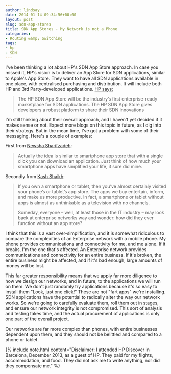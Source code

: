 ```yaml
---
author: lindsay
date: 2014-01-14 09:34:56+00:00
layout: post
slug: sdn-app-stores
title: SDN App Stores - My Network is not a Phone
categories:
- Routing &amp; Switching
tags:
- hp
- SDN
---
```


I've been thinking a lot about HP's SDN App Store approach. In case you missed it, HP's vision is to deliver an App Store for SDN applications, similar to Apple's App Store. They want to have all SDN applications available in one place, with centralised purchasing and distribution. It will include both HP and 3rd Party-developed applications. [HP says:](http://h17007.www1.hp.com/us/en/networking/solutions/technology/sdn/index.aspx#tab=TAB4)

> The HP SDN App Store will be the industry’s first enterprise-ready marketplace for SDN applications. The HP SDN App Store gives developers a robust platform to share their SDN innovations

I'm still thinking about their overall approach, and I haven't yet decided if it makes sense or not. Expect more blogs on this topic in future, as I dig into their strategy. But in the mean time, I've got a problem with some of their messaging. Here's a couple of examples:

First from [Newsha Sharifzadeh](http://h30507.www3.hp.com/t5/HP-Networking/HP-takes-innovation-to-the-next-level-with-SDN-App-Store/ba-p/150285#.UtT0IHlBRfd):

> Actually the idea is similar to smartphone app store that with a single click you can download an application. Just think of how much your smartphone apps have simplified your life, it sure did mine.

Secondly from [Kash Shaikh](http://h30507.www3.hp.com/t5/HP-Networking/Reigniting-Innovation-with-HP-s-SDN-Open-Ecosystem-Software/ba-p/146891#.UtT0HHlBRfd):

> If you own a smartphone or tablet, then you’ve almost certainly visited your phone’s or tablet’s app store. The apps we buy entertain, inform, and make us more productive. In fact, a smartphone or tablet without apps is almost as unthinkable as a television with no channels.
>
> Someday, everyone – well, at least those in the IT industry – may look back at enterprise networks way and wonder: how did they ever function without an app store?

I think that this is a vast over-simplification, and it is somewhat ridiculous to compare the complexities of an Enterprise network with a mobile phone. My phone provides communications and connectivity for me, and me alone. If it breaks, I'm the one that's affected. An Enterprise network provides communications and connectivity for an entire business. If it's broken, the entire business might be affected, and if it's bad enough, large amounts of money will be lost.

This far greater responsibility means that we apply far more diligence to how we design our networks, and in future, to the applications we will run on them. We don't just randomly try applications because it's so easy to install them "Look, just one click!" These are not "fart apps" we're installing. SDN applications have the potential to radically alter the way our network works. So we're going to carefully evaluate them, roll them out in stages, and ensure our network integrity is not compromised. This sort of analysis and testing takes time, and the actual procurement of applications is only one part of the overall project.

Our networks are far more complex than phones, with entire businesses dependent upon them, and they should not be belittled and compared to a phone or tablet.

{% include note.html content="Disclaimer: I attended HP Discover in Barcelona, December 2013, as a guest of HP. They paid for my flights, accommodation, and food. They did not ask me to write anything, nor did they compensate me." %}
